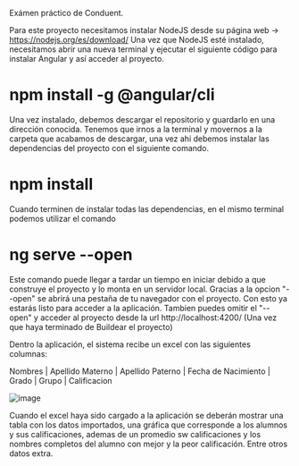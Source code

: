 Exámen práctico de Conduent.

Para este proyecto necesitamos instalar NodeJS desde su página web -> https://nodejs.org/es/download/
Una vez que NodeJS esté instalado, necesitamos abrir una nueva terminal y ejecutar el siguiente código para instalar Angular y así acceder al proyecto.

# npm install -g @angular/cli

Una vez instalado, debemos descargar el repositorio y guardarlo en una dirección conocida.
Tenemos que irnos a la terminal y movernos a la carpeta que acabamos de descargar, una vez ahi debemos instalar las dependencias del proyecto con el siguiente comando.

# npm install

Cuando terminen de instalar todas las dependencias, en el mismo terminal podemos utilizar el comando

# ng serve --open

Este comando puede llegar a tardar un tiempo en iniciar debido a que construye el proyecto y lo monta en un servidor local.
Gracias a la opcion "--open" se abrirá una pestaña de tu navegador con el proyecto.
Con esto ya estarás listo para acceder a la aplicación.
Tambien puedes omitir el "--open" y acceder al proyecto desde la url http://localhost:4200/ (Una vez que haya terminado de Buildear el proyecto)

Dentro la aplicación, el sistema recibe un excel con las siguientes columnas:

Nombres |	Apellido Materno |	Apellido Paterno |	Fecha de Nacimiento |	Grado |	Grupo |	Calificacion

![image](https://user-images.githubusercontent.com/26444936/127122948-70488d09-39c5-4358-bba4-3a009b7a59a5.png)

Cuando el excel haya sido cargado a la aplicación se deberán mostrar una tabla con los datos importados, una gráfica que corresponde a 
los alumnos y sus calificaciones, ademas de un promedio sw calificaciones y los nombres completos del alumno con mejor y la peor calificación.
Entre otros datos extra.
